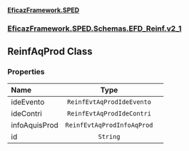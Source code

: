 #### [EficazFramework.SPED](EficazFrameworkSPED.md 'EficazFramework SPED')
### [EficazFramework.SPED.Schemas.EFD_Reinf.v2_1](EficazFramework.SPED.Schemas.EFD_Reinf.v2_1.md 'EficazFramework.SPED.Schemas.EFD_Reinf.v2_1')

## ReinfAqProd Class
### Properties

| Name | Type | |
| :--- | :---: | :--- |
| ideEvento | `ReinfEvtAqProdIdeEvento` |  |
| ideContri | `ReinfEvtAqProdIdeContri` |  |
| infoAquisProd | `ReinfEvtAqProdInfoAqProd` |  |
| id | `String` |  |

